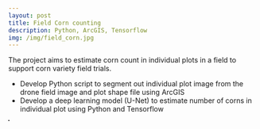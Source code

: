 ```yaml
---
layout: post
title: Field Corn counting
description: Python, ArcGIS, Tensorflow
img: /img/field_corn.jpg
---
```


The project aims to estimate corn count in individual plots in a field to support corn variety field trials.
- Develop Python script to segment out individual plot image from the drone field image and plot shape file using ArcGIS
- Develop a deep learning model (U-Net) to estimate number of corns in individual plot using Python and Tensorflow

<div class="img_row">
	<img class="col right" src="{{ site.baseurl }}/img/field_corn.jpg" alt="" title="Field corn counting" border="1"/>
</div>